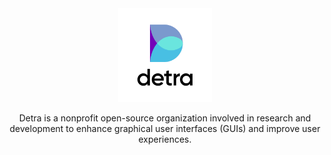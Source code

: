 <div align="center"><img src="https://raw.githubusercontent.com/detra-lab/.github/stable/profile/logo.svg" width="150" height="150" alt="Detra" /></div>

<p align="center">Detra is a nonprofit open-source organization involved in research and development to enhance graphical user interfaces (GUIs) and improve user experiences.<p>
